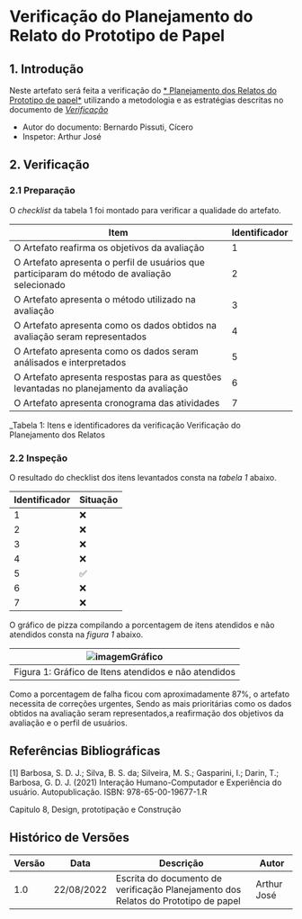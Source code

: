 # Verificação do Planejamento do Relato do Prototipo de Papel

## 1. Introdução

Neste artefato será feita a verificação do
[* Planejamento dos Relatos do Prototipo de papel*](/nivel1/planejamento_relato_storyboard_analise_tarefa.md) utilizando a metodologia e as estratégias descritas no documento
de [*Verificação*](../verif_principal.md)

- Autor do documento: Bernardo Pissuti, Cícero
- Inspetor: Arthur José

## 2. Verificação

### 2.1 Preparação

O *checklist* da tabela 1 foi montado para verificar a qualidade do artefato.

| Item | Identificador |
| ------------ | -------- |
|  O Artefato reafirma os objetivos da avaliação       | 1        |
|  O Artefato apresenta o perfil de usuários que participaram do método de avaliação selecionado   | 2        |
|  O Artefato apresenta o método utilizado na avaliação        | 3        |
|  O Artefato apresenta como os dados obtidos na avaliação seram representados      | 4        |
|  O Artefato apresenta como os dados seram análisados e interpretados     | 5        |
|  O Artefato apresenta respostas para as questões levantadas no planejamento da avaliação      | 6        |
|  O Artefato apresenta cronograma das atividades      | 7        |
_Tabela 1: Itens e identificadores da verificação Verificação do Planejamento dos Relatos

### 2.2 Inspeção

O resultado do checklist dos itens levantados consta na _tabela 1_ abaixo.

| Identificador | Situação |
| --------- | -------- |
| 1         |  ❌       |
| 2         |   ❌      |
| 3         |   ❌      |
| 4         |    ❌     |
| 5         |    ✅     |
| 6         |  ❌       |
| 7         |  ❌       |


O gráfico de pizza compilando a porcentagem de itens atendidos e não atendidos consta na _figura 1_ abaixo.

| ![imagemGráfico](https://user-images.githubusercontent.com/60429513/186038575-7770aa81-9df0-4a46-a940-8229a18923d8.png) |
|---------------------------------------------------------|
| Figura 1: Gráfico de Itens atendidos e não atendidos    |

Como a porcentagem de falha ficou com aproximadamente 87%, o artefato necessita de correções urgentes, Sendo as mais prioritárias como os dados obtidos na avaliação seram representados,a reafirmação dos objetivos da avaliação e o perfil de usuários.

## Referências Bibliográficas

[1] Barbosa, S. D. J.; Silva, B. S. da; Silveira, M. S.; Gasparini, I.; Darin, T.; Barbosa, G. D. J. (2021)
Interação Humano-Computador e Experiência do usuário. Autopublicação. ISBN: 978-65-00-19677-1.R

Capitulo 8, Design, prototipação e Construção

## Histórico de Versões

| Versão | Data       | Descrição           | Autor            |
| ------ | ---------- | ------------------- | ---------------- |
| 1.0    | 22/08/2022 | Escrita do documento de verificação Planejamento dos Relatos do Prototipo de papel| Arthur José |
